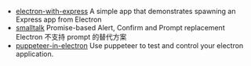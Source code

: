 - [electron-with-express](https://github.com/frankhale/electron-with-express)
  A simple app that demonstrates spawning an Express app from Electron
- [smalltalk](https://github.com/coderaiser/smalltalk)
  Promise-based Alert, Confirm and Prompt replacement
  Electron 不支持 prompt 的替代方案
- [puppeteer-in-electron](https://github.com/TrevorSundberg/puppeteer-in-electron)
  Use puppeteer to test and control your electron application.

